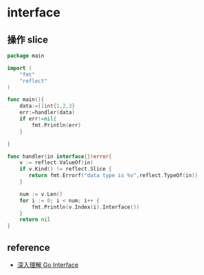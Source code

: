 # interface

## 操作 slice

```go
package main

import (
	"fmt"
	"reflect"
)

func main(){
    data:=[]int{1,2,3}
    err:=handler(data)
    if err!=nil{
        fmt.Println(err)
    }

}

func handler(in interface{})error{
    v := reflect.ValueOf(in)
    if v.Kind() != reflect.Slice {
       return fmt.Errorf("data type is %v",reflect.TypeOf(in))
    }

    num := v.Len()
    for i := 0; i < num; i++ {
    	fmt.Println(v.Index(i).Interface())
    }
    return nil
}
```

## reference

- [深入理解 Go Interface](http://legendtkl.com/2017/06/12/understanding-golang-interface/)
